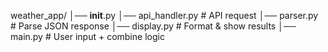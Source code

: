 weather_app/
│── __init__.py
│── api_handler.py     # API request
│── parser.py          # Parse JSON response
│── display.py         # Format & show results
│── main.py            # User input + combine logic
